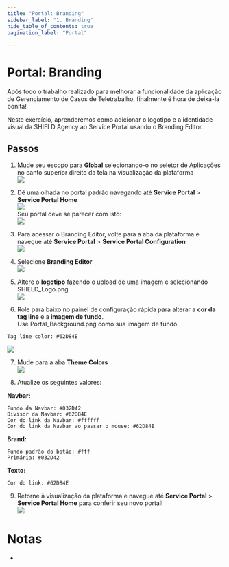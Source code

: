```yaml
---
title: "Portal: Branding" 
sidebar_label: "1. Branding"
hide_table_of_contents: true
pagination_label: "Portal" 

---
```

# Portal: Branding

Após todo o trabalho realizado para melhorar a funcionalidade da aplicação de Gerenciamento de Casos de Teletrabalho, finalmente é hora de deixá-la bonita!

Neste exercício, aprenderemos como adicionar o logotipo e a identidade visual da SHIELD Agency ao Service Portal usando o Branding Editor.

## Passos

1. Mude seu escopo para **Global** selecionando-o no seletor de Aplicações no canto superior direito da tela na visualização da plataforma  
   ![](./Portal%20Images/scope_global.png)

2. Dê uma olhada no portal padrão navegando até **Service Portal** > **Service Portal Home**  
   ![](./Portal%20Images/sp_home_nav.png)  
   Seu portal deve se parecer com isto:  
   ![](./Portal%20Images/sp_home_oob.png)

3. Para acessar o Branding Editor, volte para a aba da plataforma e navegue até **Service Portal** > **Service Portal Configuration**  
   ![](./Portal%20Images/sp_config_nav.png)

4. Selecione **Branding Editor**  
   ![](./Portal%20Images/sp_config_branding.png)

5. Altere o **logotipo** fazendo o upload de uma imagem e selecionando SHIELD_Logo.png  
   ![](./Portal%20Images/sp_edit_logo.png)

6. Role para baixo no painel de configuração rápida para alterar a **cor da tag line** e a **imagem de fundo**.  
   Use Portal_Background.png como sua imagem de fundo.

```
Tag line color: #62D84E
```  

   ![](./Portal%20Images/sp_edit_tag_back.png)  


7. Mude para a aba **Theme Colors**  
![](./Portal%20Images/sp_edit_theme.png)

8. Atualize os seguintes valores:

 **Navbar:**  
 ```
 Fundo da Navbar: #032D42
 Divisor da Navbar: #62D84E
 Cor do link da Navbar: #ffffff
 Cor do link da Navbar ao passar o mouse: #62D84E
 ```

 **Brand:**  
 ```
 Fundo padrão do botão: #fff
 Primária: #032D42
 ```

 **Texto:**  
 ```
 Cor do link: #62D84E
 ```

9. Retorne à visualização da plataforma e navegue até **Service Portal** > **Service Portal Home** para conferir seu novo portal!  
![](./Portal%20Images/sp_home_new.png)

# Notas

- 

 